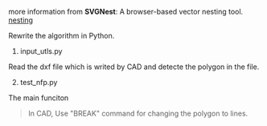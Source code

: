 more information from **SVGNest**: A browser-based vector nesting tool.
[nesting](https://github.com/Jack000/SVGnest)

Rewrite the algorithm in Python.

1. input_utls.py

 Read the dxf file which is writed by CAD and detecte the polygon in the file.

2. test_nfp.py

The main funciton

> In CAD, Use "BREAK" command for changing the polygon to lines.